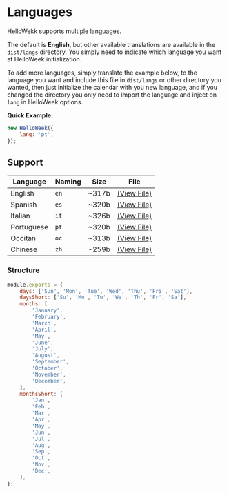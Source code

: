 # Languages

HelloWekk supports multiple languages.

The default is **English**, but other available translations are available in the `dist/langs` directory.
You simply need to indicate which language you want at HelloWeek initialization.

To add more languages, simply translate the example below, to the language you want and include this
file in `dist/langs` or other directory you wanted, then just initialize the calendar with you new language,
and if you changed the directory you only need to import the language and inject on `lang` in HelloWeek options.

**Quick Example:**

```js
new HelloWeek({
    lang: 'pt',
});
```

## Support

| Language   | Naming | Size  | File                                                                                      |
| ---------- | ------ | ----- | ----------------------------------------------------------------------------------------- |
| English    | `en`   | ~317b | [(View File)](https://github.com/mauroreisvieira/hello-week/blob/master/dist/langs/en.js) |
| Spanish    | `es`   | ~320b | [(View File)](https://github.com/mauroreisvieira/hello-week/blob/master/dist/langs/es.js) |
| Italian    | `it`   | ~326b | [(View File)](https://github.com/mauroreisvieira/hello-week/blob/master/dist/langs/it.js) |
| Portuguese | `pt`   | ~320b | [(View File)](https://github.com/mauroreisvieira/hello-week/blob/master/dist/langs/pt.js) |
| Occitan    | `oc`   | ~313b | [(View File)](https://github.com/mauroreisvieira/hello-week/blob/master/dist/langs/oc.js) |
| Chinese    | `zh`   | -259b | [(View File)](https://github.com/mauroreisvieira/hello-week/blob/master/dist/langs/zh.js) |

### Structure

```js
module.exports = {
    days: ['Sun', 'Mon', 'Tue', 'Wed', 'Thu', 'Fri', 'Sat'],
    daysShort: ['Su', 'Mo', 'Tu', 'We', 'Th', 'Fr', 'Sa'],
    months: [
        'January',
        'February',
        'March',
        'April',
        'May',
        'June',
        'July',
        'August',
        'September',
        'October',
        'November',
        'December',
    ],
    monthsShort: [
        'Jan',
        'Feb',
        'Mar',
        'Apr',
        'May',
        'Jun',
        'Jul',
        'Aug',
        'Sep',
        'Oct',
        'Nov',
        'Dec',
    ],
};
```
